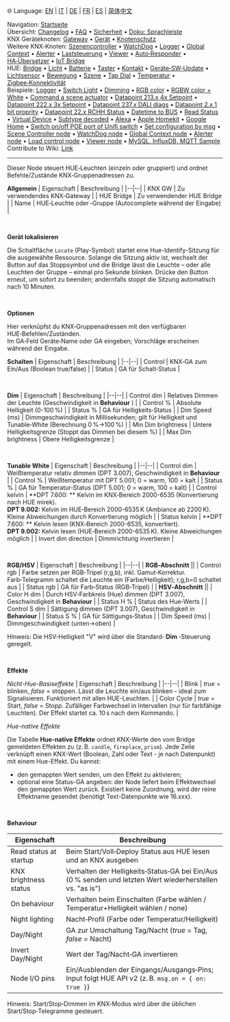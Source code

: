 🌐 Language: [EN](/node-red-contrib-knx-ultimate/wiki/HUE+Light) | [IT](/node-red-contrib-knx-ultimate/wiki/it-HUE+Light) | [DE](/node-red-contrib-knx-ultimate/wiki/de-HUE+Light) | [FR](/node-red-contrib-knx-ultimate/wiki/fr-HUE+Light) | [ES](/node-red-contrib-knx-ultimate/wiki/es-HUE+Light) | [简体中文](/node-red-contrib-knx-ultimate/wiki/zh-CN-HUE+Light)

<!-- NAV START -->
Navigation: [Startseite](/node-red-contrib-knx-ultimate/wiki/de-Home)  
Übersicht: [Changelog](https://github.com/Supergiovane/node-red-contrib-knx-ultimate/blob/master/CHANGELOG.md) • [FAQ](/node-red-contrib-knx-ultimate/wiki/de-FAQ-Troubleshoot) • [Sicherheit](/node-red-contrib-knx-ultimate/wiki/de-SECURITY) • [Doku: Sprachleiste](/node-red-contrib-knx-ultimate/wiki/de-Docs-Language-Bar)  
KNX Geräteknoten: [Gateway](/node-red-contrib-knx-ultimate/wiki/de-Gateway-configuration) • [Gerät](/node-red-contrib-knx-ultimate/wiki/de-Device) • [Knotenschutz](/node-red-contrib-knx-ultimate/wiki/de-Protections)  
Weitere KNX‑Knoten: [Szenencontroller](/node-red-contrib-knx-ultimate/wiki/de-SceneController-Configuration) • [WatchDog](/node-red-contrib-knx-ultimate/wiki/de-WatchDog-Configuration) • [Logger](/node-red-contrib-knx-ultimate/wiki/de-Logger-Configuration) • [Global Context](/node-red-contrib-knx-ultimate/wiki/de-GlobalVariable) • [Alerter](/node-red-contrib-knx-ultimate/wiki/de-Alerter-Configuration) • [Laststeuerung](/node-red-contrib-knx-ultimate/wiki/de-LoadControl-Configuration) • [Viewer](/node-red-contrib-knx-ultimate/wiki/de-knxUltimateViewer) • [Auto‑Responder](/node-red-contrib-knx-ultimate/wiki/de-KNXAutoResponder) • [HA‑Übersetzer](/node-red-contrib-knx-ultimate/wiki/de-HATranslator) • [IoT Bridge](/node-red-contrib-knx-ultimate/wiki/de-IoT-Bridge-Configuration)  
HUE: [Bridge](/node-red-contrib-knx-ultimate/wiki/de-HUE+Bridge+configuration) • [Licht](/node-red-contrib-knx-ultimate/wiki/de-HUE+Light) • [Batterie](/node-red-contrib-knx-ultimate/wiki/de-HUE+Battery) • [Taster](/node-red-contrib-knx-ultimate/wiki/de-HUE+Button) • [Kontakt](/node-red-contrib-knx-ultimate/wiki/de-HUE+Contact+sensor) • [Geräte‑SW‑Update](/node-red-contrib-knx-ultimate/wiki/de-HUE+Device+software+update) • [Lichtsensor](/node-red-contrib-knx-ultimate/wiki/de-HUE+Light+sensor) • [Bewegung](/node-red-contrib-knx-ultimate/wiki/de-HUE+Motion) • [Szene](/node-red-contrib-knx-ultimate/wiki/de-HUE+Scene) • [Tap Dial](/node-red-contrib-knx-ultimate/wiki/de-HUE+Tapdial) • [Temperatur](/node-red-contrib-knx-ultimate/wiki/de-HUE+Temperature+sensor) • [Zigbee‑Konnektivität](/node-red-contrib-knx-ultimate/wiki/de-HUE+Zigbee+connectivity)  
Beispiele: [Logger](/node-red-contrib-knx-ultimate/wiki/de-Logger-Sample) • [Switch Light](/node-red-contrib-knx-ultimate/wiki/-Sample---Switch-light) • [Dimming](/node-red-contrib-knx-ultimate/wiki/-Sample---Dimming) • [RGB color](/node-red-contrib-knx-ultimate/wiki/-Sample---RGB-Color) • [RGBW color + White](/node-red-contrib-knx-ultimate/wiki/-Sample---RGBW-Color-plus-White) • [Command a scene actuator](/node-red-contrib-knx-ultimate/wiki/-Sample---Control-a-scene-actuator) • [Datapoint 213.x 4x Setpoint](/node-red-contrib-knx-ultimate/wiki/-Sample---DPT213) • [Datapoint 222.x 3x Setpoint](/node-red-contrib-knx-ultimate/wiki/-Sample---DPT222) • [Datapoint 237.x DALI diags](/node-red-contrib-knx-ultimate/wiki/-Sample---DPT237) • [Datapoint 2.x 1 bit proprity](/node-red-contrib-knx-ultimate/wiki/-Sample---DPT2) • [Datapoint 22.x RCHH Status](/node-red-contrib-knx-ultimate/wiki/-Sample---DPT22) • [Datetime to BUS](/node-red-contrib-knx-ultimate/wiki/-Sample---DateTime-to-BUS) • [Read Status](/node-red-contrib-knx-ultimate/wiki/-Sample---Read-value-from-Device) • [Virtual Device](/node-red-contrib-knx-ultimate/wiki/-Sample---Virtual-Device) • [Subtype decoded](/node-red-contrib-knx-ultimate/wiki/-Sample---Subtype) • [Alexa](/node-red-contrib-knx-ultimate/wiki/-Sample---Alexa) • [Apple Homekit](/node-red-contrib-knx-ultimate/wiki/-Sample---Apple-Homekit) • [Google Home](/node-red-contrib-knx-ultimate/wiki/-Sample---Google-Assistant) • [Switch on/off POE port of Unifi switch](/node-red-contrib-knx-ultimate/wiki/-Sample---UnifiPOE) • [Set configuration by msg](/node-red-contrib-knx-ultimate/wiki/-Sample-setConfig) • [Scene Controller node](/node-red-contrib-knx-ultimate/wiki/Sample-Scene-Node) • [WatchDog node](/node-red-contrib-knx-ultimate/wiki/-Sample---WatchDog) • [Global Context node](/node-red-contrib-knx-ultimate/wiki/SampleGlobalContextNode) • [Alerter node](/node-red-contrib-knx-ultimate/wiki/SampleAlerter) • [Load control node](/node-red-contrib-knx-ultimate/wiki/SampleLoadControl) • [Viewer node](/node-red-contrib-knx-ultimate/wiki/knxUltimateViewer) • [MySQL, InfluxDB, MQTT Sample](/node-red-contrib-knx-ultimate/wiki/Sample-KNX2MQTT-KNX2MySQL-KNX2InfluxDB)  
Contribute to Wiki: [Link](/node-red-contrib-knx-ultimate/wiki/de-Manage-Wiki)
<!-- NAV END -->

---

<p>Dieser Node steuert HUE‑Leuchten (einzeln oder gruppiert) und ordnet Befehle/Zustände KNX‑Gruppenadressen zu.</p>

**Allgemein**
| Eigenschaft | Beschreibung |
|--|--|
| KNX GW | Zu verwendendes KNX‑Gateway |
| HUE Bridge | Zu verwendender HUE Bridge |
| Name | HUE‑Leuchte oder ‑Gruppe (Autocomplete während der Eingabe) |

<br/>

**Gerät lokalisieren**

Die Schaltfläche `Locate` (Play-Symbol) startet eine Hue-Identify-Sitzung für die ausgewählte Ressource. Solange die Sitzung aktiv ist, wechselt der Button auf das Stoppsymbol und die Bridge lässt die Leuchte – oder alle Leuchten der Gruppe – einmal pro Sekunde blinken. Drücke den Button erneut, um sofort zu beenden; andernfalls stoppt die Sitzung automatisch nach 10 Minuten.

<br/>

**Optionen**

Hier verknüpfst du KNX‑Gruppenadressen mit den verfügbaren HUE‑Befehlen/Zuständen.<br/>
Im GA‑Feld Geräte‑Name oder GA eingeben; Vorschläge erscheinen während der Eingabe.

**Schalten**
| Eigenschaft | Beschreibung |
|--|--|
| Control | KNX‑GA zum Ein/Aus (Boolean true/false) |
| Status | GA für Schalt‑Status |

<br/>

**Dim**
| Eigenschaft | Beschreibung |
|--|--|
| Control dim | Relatives Dimmen der Leuchte (Geschwindigkeit in **Behaviour** ) |
| Control % | Absolute Helligkeit (0-100 %) |
| Status % | GA für Helligkeits‑Status |
| Dim Speed (ms) | Dimmgeschwindigkeit in Millisekunden; gilt für Helligkeit und Tunable‑White (Berechnung 0 %→100 %) |
| Min Dim brightness | Untere Helligkeitsgrenze (Stoppt das Dimmen bei diesem %) |
| Max Dim brightness | Obere Helligkeitsgrenze |

<br/>

**Tunable White**
| Eigenschaft | Beschreibung |
|--|--|
| Control dim | Weißtemperatur relativ dimmen (DPT 3.007), Geschwindigkeit in **Behaviour** |
| Control % | Weißtemperatur mit DPT 5.001; 0 = warm, 100 = kalt |
| Status % | GA für Temperatur‑Status (DPT 5.001; 0 = warm, 100 = kalt) |
| Control kelvin | **DPT 7.600: ** Kelvin im KNX‑Bereich 2000-6535 (Konvertierung nach HUE mirek).<br/>**DPT 9.002:** Kelvin im HUE‑Bereich 2000-6535 K (Ambiance ab 2200 K). Kleine Abweichungen durch Konvertierung möglich |
| Status kelvin | **DPT 7.600: ** Kelvin lesen (KNX‑Bereich 2000-6535, konvertiert).<br/>**DPT 9.002:** Kelvin lesen (HUE‑Bereich 2000-6535 K). Kleine Abweichungen möglich |
| Invert dim direction | Dimmrichtung invertieren |

<br/>

**RGB/HSV**
| Eigenschaft | Beschreibung |
|--|--|
| **RGB‑Abschnitt** ||
| Control rgb | Farbe setzen per RGB‑Tripel (r,g,b), inkl. Gamut‑Korrektur. Farb‑Telegramm schaltet die Leuchte ein (Farbe/Helligkeit); r,g,b=0 schaltet aus |
| Status rgb | GA für Farb‑Status (RGB‑Tripel) |
| **HSV‑Abschnitt** ||
| Color H dim | Durch HSV‑Farbkreis (Hue) dimmen (DPT 3.007), Geschwindigkeit in **Behaviour** |
| Status H % | Status des Hue‑Werts |
| Control S dim | Sättigung dimmen (DPT 3.007), Geschwindigkeit in **Behaviour** |
| Status S % | GA für Sättigungs‑Status |
| Dim Speed (ms) | Dimmgeschwindigkeit (unten→oben) |

Hinweis: Die HSV‑Helligkeit "V" wird über die Standard‑ **Dim** ‑Steuerung geregelt.

<br/>

**Effekte**

_Nicht-Hue-Basiseffekte_
| Eigenschaft | Beschreibung |
|--|--|
| Blink | _true_ = blinken, _false_ = stoppen. Lässt die Leuchte ein/aus blinken - ideal zum Signalisieren. Funktioniert mit allen HUE-Leuchten. |
| Color Cycle | _true_ = Start, _false_ = Stopp. Zufälliger Farbwechsel in Intervallen (nur für farbfähige Leuchten). Der Effekt startet ca. 10 s nach dem Kommando. |

_Hue-native Effekte_

Die Tabelle **Hue-native Effekte** ordnet KNX-Werte den vom Bridge gemeldeten Effekten zu (z. B. `candle`, `fireplace`, `prism`). Jede Zeile verknüpft einen KNX-Wert (Boolean, Zahl oder Text - je nach Datenpunkt) mit einem Hue-Effekt. Du kannst:

- den gemappten Wert senden, um den Effekt zu aktivieren;
- optional eine Status-GA angeben: der Node liefert beim Effektwechsel den gemappten Wert zurück. Existiert keine Zuordnung, wird der reine Effektname gesendet (benötigt Text-Datenpunkte wie 16.xxx).

<br/>

**Behaviour**

| Eigenschaft | Beschreibung |
|--|--|
| Read status at startup | Beim Start/Voll‑Deploy Status aus HUE lesen und an KNX ausgeben |
| KNX brightness status | Verhalten der Helligkeits‑Status‑GA bei Ein/Aus (0 % senden und letzten Wert wiederherstellen vs. "as is") |
| On behaviour | Verhalten beim Einschalten (Farbe wählen / Temperatur+Helligkeit wählen / none) |
| Night lighting | Nacht‑Profil (Farbe oder Temperatur/Helligkeit) |
| Day/Night | GA zur Umschaltung Tag/Nacht (_true_ = Tag, _false_ = Nacht) |
| Invert Day/Night | Wert der Tag/Nacht‑GA invertieren |
| Node I/O pins | Ein/Ausblenden der Eingangs/Ausgangs‑Pins; Input folgt HUE API v2 (z. B. <code>msg.on = { on: true }</code>) |

Hinweis: Start/Stop‑Dimmen im KNX‑Modus wird über die üblichen Start/Stop‑Telegramme gesteuert.

<br/>

